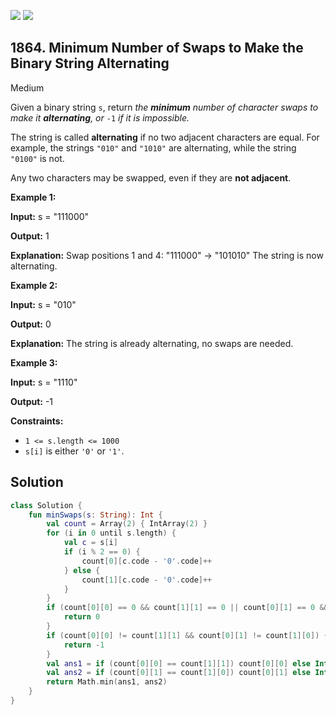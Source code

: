 [![](https://img.shields.io/github/stars/javadev/LeetCode-in-Kotlin?label=Stars&style=flat-square)](https://github.com/javadev/LeetCode-in-Kotlin)
[![](https://img.shields.io/github/forks/javadev/LeetCode-in-Kotlin?label=Fork%20me%20on%20GitHub%20&style=flat-square)](https://github.com/javadev/LeetCode-in-Kotlin/fork)

## 1864\. Minimum Number of Swaps to Make the Binary String Alternating

Medium

Given a binary string `s`, return _the **minimum** number of character swaps to make it **alternating**, or_ `-1` _if it is impossible._

The string is called **alternating** if no two adjacent characters are equal. For example, the strings `"010"` and `"1010"` are alternating, while the string `"0100"` is not.

Any two characters may be swapped, even if they are **not adjacent**.

**Example 1:**

**Input:** s = "111000"

**Output:** 1

**Explanation:** Swap positions 1 and 4: "111000" -> "101010" The string is now alternating.

**Example 2:**

**Input:** s = "010"

**Output:** 0

**Explanation:** The string is already alternating, no swaps are needed.

**Example 3:**

**Input:** s = "1110"

**Output:** -1

**Constraints:**

*   `1 <= s.length <= 1000`
*   `s[i]` is either `'0'` or `'1'`.

## Solution

```kotlin
class Solution {
    fun minSwaps(s: String): Int {
        val count = Array(2) { IntArray(2) }
        for (i in 0 until s.length) {
            val c = s[i]
            if (i % 2 == 0) {
                count[0][c.code - '0'.code]++
            } else {
                count[1][c.code - '0'.code]++
            }
        }
        if (count[0][0] == 0 && count[1][1] == 0 || count[0][1] == 0 && count[1][0] == 0) {
            return 0
        }
        if (count[0][0] != count[1][1] && count[0][1] != count[1][0]) {
            return -1
        }
        val ans1 = if (count[0][0] == count[1][1]) count[0][0] else Int.MAX_VALUE
        val ans2 = if (count[0][1] == count[1][0]) count[0][1] else Int.MAX_VALUE
        return Math.min(ans1, ans2)
    }
}
```